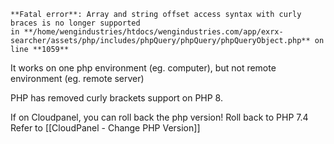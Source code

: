 
```
**Fatal error**: Array and string offset access syntax with curly braces is no longer supported in **/home/wengindustries/htdocs/wengindustries.com/app/exrx-searcher/assets/php/includes/phpQuery/phpQuery/phpQueryObject.php** on line **1059**
```

It works on one php environment (eg. computer), but not remote environment (eg. remote server)

PHP has removed curly brackets support on PHP 8.

If on Cloudpanel, you can roll back the php version! Roll back to PHP 7.4 Refer to [[CloudPanel - Change PHP Version]]